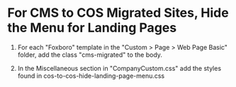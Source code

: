
For CMS to COS Migrated Sites, Hide the Menu for Landing Pages
==============================================================

1) For each "Foxboro" template in the "Custom > Page > Web Page Basic" folder, add the class "cms-migrated" to the body.

2) In the Miscellaneous section in "CompanyCustom.css" add the styles found in cos-to-cos-hide-landing-page-menu.css